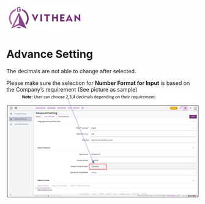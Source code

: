 <img align="center" width="200" style="margin:auto; width: 200px;" title="logo" src="../assets/images/logo.png"><br/>

# Advance Setting
The decimals are not able to change after selected.

Please make sure the selection for **Number Format for Input** is based on the Company’s requirement (See picture as sample)
<img align="center" style="margin:auto; width:837px" title="Advance Setting" src="../system-setup/images/02/01-02-01.png">